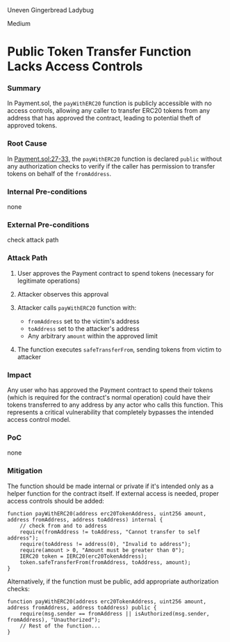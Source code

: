 Uneven Gingerbread Ladybug

Medium

# Public Token Transfer Function Lacks Access Controls

### Summary

In Payment.sol, the `payWithERC20` function is publicly accessible with no access controls, allowing any caller to transfer ERC20 tokens from any address that has approved the contract, leading to potential theft of approved tokens.

### Root Cause

In [Payment.sol:27-33,](https://github.com/sherlock-audit/2025-03-crestal-network/blob/main/crestal-omni-contracts/src/Payment.sol#L26) the `payWithERC20` function is declared `public` without any authorization checks to verify if the caller has permission to transfer tokens on behalf of the `fromAddress`.

### Internal Pre-conditions

none

### External Pre-conditions

check attack path

### Attack Path

1. User approves the Payment contract to spend tokens (necessary for legitimate operations)
2. Attacker observes this approval
3. Attacker calls `payWithERC20` function with:

     - `fromAddress` set to the victim's address
     - `toAddress` set to the attacker's address
     - Any arbitrary `amount` within the approved limit

4.  The function executes `safeTransferFrom`, sending tokens from victim to attacker

### Impact

Any user who has approved the Payment contract to spend their tokens (which is required for the contract's normal operation) could have their tokens transferred to any address by any actor who calls this function. This represents a critical vulnerability that completely bypasses the intended access control model.

### PoC

none

### Mitigation

The function should be made internal or private if it's intended only as a helper function for the contract itself. If external access is needed, proper access controls should be added:
```solidity
function payWithERC20(address erc20TokenAddress, uint256 amount, address fromAddress, address toAddress) internal {
    // check from and to address
    require(fromAddress != toAddress, "Cannot transfer to self address");
    require(toAddress != address(0), "Invalid to address");
    require(amount > 0, "Amount must be greater than 0");
    IERC20 token = IERC20(erc20TokenAddress);
    token.safeTransferFrom(fromAddress, toAddress, amount);
}
```
Alternatively, if the function must be public, add appropriate authorization checks:
```solidity
function payWithERC20(address erc20TokenAddress, uint256 amount, address fromAddress, address toAddress) public {
    require(msg.sender == fromAddress || isAuthorized(msg.sender, fromAddress), "Unauthorized");
    // Rest of the function...
}
```